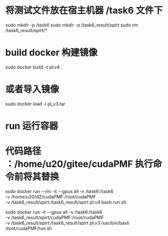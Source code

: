 
# 将测试文件放在宿主机器 /task6 文件下
sudo mkdir -p /task6
sudo mkdir -p /task6_result/spirt
sudo rm /task6_result/spirt/*
<!-- sudo cp *.pcd /task6 -->
# build docker 构建镜像 
sudo docker build -t pl:v4 .
# 或者导入镜像
sudo docker load -i pl_v3.tar
# run 运行容器
# 代码路径 ：/home/u20/gitee/cudaPMF 执行命令前将其替换
<!-- 运行后移除的命令 -->
sudo docker run --rm -it --gpus all  -v /task6:/task6 \
-v /home/u20/d2/cudaPMF:/root/cudaPMF \
-v /task6_result/spirt:/task6_result/spirt pl:v4 bash run.sh

<!-- 运行后不移除的命令 -->
sudo docker run  -it --gpus all  -v /task6:/task6 \
-v /task6_result/spirt/cudaPMF:/root/cudaPMF \
-v /task6_result/spirt:/task6_result/spirt pl:v3 /usr/bin/bash /root/cudaPMF/run.sh
